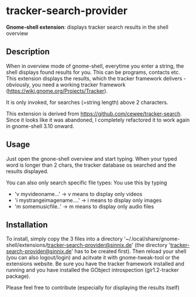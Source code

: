 tracker-search-provider
=======================

__Gnome-shell extension__: displays tracker search results in the shell overview


## Description
When in overview mode of gnome-shell, everytime you enter a string, the shell displays found results for you.
This can be programs, contacts etc.
This extension displays the results, which the tracker framework delivers - obviously, you need a working tracker framework (https://wiki.gnome.org/Projects/Tracker).

It is only invoked, for searches (=string length) above 2 characters.

This extension is derived from https://github.com/cewee/tracker-search.
Since it looks like it was abandoned, I completely refactored it to work again in gnome-shell 3.10 onward.


## Usage
Just open the gnone-shell overview and start typing. When your typed word is longer than 2 chars, the tracker database os searched and the results displayed.

You can also only search specific file types: You use this by typing 
* 'v myvideoname...' -> v means to display only videos
* 'i mystrangeimagename....' -> i means to display only images
* 'm somemusicfile..' -> m means to display only audio files


## Installation
To install, simply copy the 3 files into a directory '~/.local/share/gnome-shell/extensions/tracker-search-provider@sinnix.de'
(the directory 'tracker-search-provider@sinnix.de' has to be created first).
Then reload your shell (you can also logout/login) and acitvate it with gnome-tweak-tool or the extensions website.
Be sure you have the tracker framework installed and running and you have installed the GObject introspection (gir1.2-tracker package).


Please feel free to contribute (especially for displaying the results itself)
